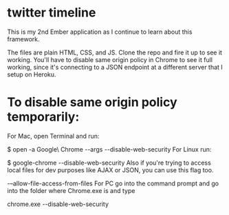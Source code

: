 twitter timeline
========
This is my 2nd Ember application as I continue to learn about this framework.

The files are plain HTML, CSS, and JS. Clone the repo and fire it up to see it working. You'll have to disable same origin policy in Chrome to see it full working, since it's connecting to a JSON endpoint at a different server that I setup on Heroku.


To disable same origin policy temporarily:
==========================================
For Mac, open Terminal and run:

$ open -a Google\ Chrome --args --disable-web-security
For Linux run:

$ google-chrome --disable-web-security
Also if you're trying to access local files for dev purposes like AJAX or JSON, you can use this flag too.

-–allow-file-access-from-files
For PC go into the command prompt and go into the folder where Chrome.exe is and type

chrome.exe --disable-web-security

